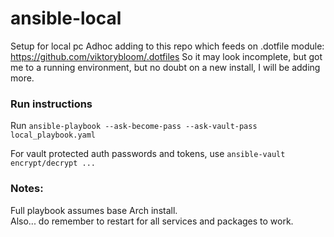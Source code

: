 # ansible-local
Setup for local pc
Adhoc adding to this repo which feeds on .dotfile module: https://github.com/viktorybloom/.dotfiles
So it may look incomplete, but got me to a running environment, but no doubt on a new install, I will be adding more. 

### Run instructions

Run `ansible-playbook --ask-become-pass --ask-vault-pass local_playbook.yaml`

For vault protected auth passwords and tokens, use `ansible-vault encrypt/decrypt ...`

### Notes: 
Full playbook assumes base Arch install.  
Also... do remember to restart for all services and packages to work. 
